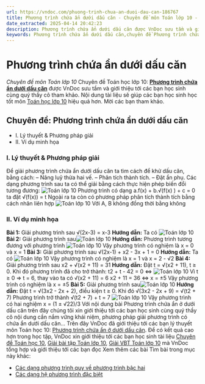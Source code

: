 ```yaml
---
url: https://vndoc.com/phuong-trinh-chua-an-duoi-dau-can-186767
title: Phương trình chứa ẩn dưới dấu căn - Chuyên đề môn Toán lớp 10 - VnDoc.com
date_extracted: 2025-04-14 20:42:23
description: Phương trình chứa ẩn dưới dấu căn được VnDoc sưu tầm và giới thiệu các bài chuyên đề môn Toán học lớp 10 tới các bạn học sinh và quý thầy cô tham khảo
keywords: Phương trình chứa ẩn dưới dấu căn,chuyên đề Phương trình chứa ẩn dưới dấu căn,giải toán 10,giải bài tập toán học 10,để học tốt môn toán lớp 10,chuyên đề toán lớp 10,chuyên đề toán học 10,trắc nghiệm Phương trình chứa ẩn dưới dấu căn
---
```


# Phương trình chứa ẩn dưới dấu căn
 _Chuyên đề môn Toán lớp 10_
Chuyên đề Toán học lớp 10: **[Phương trình chứa ẩn dưới dấu căn](<https://vndoc.com/phuong-trinh-chua-an-duoi-dau-can-186767>)** được VnDoc sưu tầm và giới thiệu tới các bạn học sinh cùng quý thầy cô tham khảo. Nội dung tài liệu sẽ giúp các bạn học sinh học tốt môn [Toán học lớp 10](<https://vndoc.com/toan-lop10>) hiệu quả hơn. Mời các bạn tham khảo.
## Chuyên đề: Phương trình chứa ẩn dưới dấu căn
  * I. Lý thuyết & Phương pháp giải
  * II. Ví dụ minh họa

### I. Lý thuyết & Phương pháp giải
Để giải phương trình chứa ẩn dưới dấu căn ta tìm cách để khử dấu căn, bằng cách:
– Nâng luỹ thừa hai vế.
– Phân tích thành tích.
– Đặt ẩn phụ.
Các dạng phương trình sau ta có thể giải bằng cách thực hiện phép biến đổi tương đương:
![Toán lớp 10 ](https://i.vdoc.vn/data/image/2019/10/25/phuong-trinh-chua-an-duoi-dau-can-1.png)
Phương trình có dạng a.f\(x\) + b.√\(f\(x\) \) + c = 0 ta đặt √\(f\(x\)\) = t
Ngoài ra ta còn có phương pháp phân tích thành tích bằng cách nhân liên hợp
![Toán lớp 10 ](https://i.vdoc.vn/data/image/2019/10/25/phuong-trinh-chua-an-duoi-dau-can-2.png)
Với A, B không đồng thời bằng không
### II. Ví dụ minh họa
**Bài 1:** Giải phương trình sau √\(2x-3\) = x-3
**Hướng dẫn:**
Ta có
![Toán lớp 10 ](https://i.vdoc.vn/data/image/2019/10/25/phuong-trinh-chua-an-duoi-dau-can-3.png)
**Bài 2:** Giải phương trình sau![Toán lớp 10 ](https://i.vdoc.vn/data/image/2019/10/25/phuong-trinh-chua-an-duoi-dau-can-4.png)
**Hướng dẫn:**
Phương trình tương đương với phương trình
![Toán lớp 10 ](https://i.vdoc.vn/data/image/2019/10/25/phuong-trinh-chua-an-duoi-dau-can-5.png)
Vậy phương trình có nghiệm là x = 0 và x = 1
**Bài 3:** Giải phương trình sau √\(2x-1\) + x2 \- 3x + 1 = 0
**Hướng dẫn:**
Ta có
![Toán lớp 10 ](https://i.vdoc.vn/data/image/2019/10/25/phuong-trinh-chua-an-duoi-dau-can-6.png)
Vậy phương trình có nghiệm là x = 1 và x = 2 - √2
**Bài 4:** Giải phương trình sau x2 \+ √\(x2 \+ 11\) = 31
**Hướng dẫn:**
Đặt t = √\(x2 \+ 11\), t ≥ 0. Khi đó phương trình đã cho trở thành:
t2 \+ t - 42 = 0 ⇔ ![Toán lớp 10 ](https://i.vdoc.vn/data/image/2019/10/25/phuong-trinh-chua-an-duoi-dau-can-7.png)
Vì t ≥ 0 ⇒ t = 6, thay vào ta có √\(x2 \+ 11\) = 6
x2 \+ 11 = 36 ⇔ x = ±5
Vậy phương trình có nghiệm là x = ±5
**Bài 5:** Giải phương trình sau![Toán lớp 10 ](https://i.vdoc.vn/data/image/2019/10/25/phuong-trinh-chua-an-duoi-dau-can-8.png)
**Hướng dẫn:**
Đặt t = √\(3x2 \- 2x + 2\), điều kiện t ≥ 0. Khi đó √\(3x2 \- 2x + 9\) = √\(t2 \+ 7\)
Phương trình trở thành √\(t2 \+ 7\) + t = 7
![Toán lớp 10 ](https://i.vdoc.vn/data/image/2019/10/25/phuong-trinh-chua-an-duoi-dau-can-9.png)
Vậy phương trình có hai nghiệm x = \(1 ± √22\)/3
Với nội dung bài Phương trình chứa ẩn ở dưới dấu căn trên đây chúng tôi xin giới thiệu tới các bạn học sinh cùng quý thầy cô nội dung cần nắm vững khái niệm, phương pháp giải phương trình có chứa ẩn dưới dấu căn...
Trên đây VnDoc đã giới thiệu tới các bạn lý thuyết môn Toán học 10: [Phương trình chứa ẩn ở dưới dấu căn](<https://vndoc.com/phuong-trinh-chua-an-duoi-dau-can-186767>). Để có kết quả cao hơn trong học tập, VnDoc xin giới thiệu tới các bạn học sinh tài liệu [Chuyên đề Toán học 10](<https://vndoc.com/chuyen-de-toan10>), [Giải bài tập Toán lớp 10](<https://vndoc.com/giai-toan-lop10>), [Giải VBT Toán lớp 10](<https://vndoc.com/giai-vo-bt-toan10>) mà VnDoc tổng hợp và giới thiệu tới các bạn đọc
Xem thêm các bài Tìm bài trong mục này khác:
  * [Các dạng phương trình quy về phương trình bậc hai](</cac-dang-phuong-trinh-quy-ve-phuong-trinh-bac-hai-186768>)
  * [Các dạng hệ phương trình đặc biệt](</cac-dang-he-phuong-trinh-dac-biet-186769>)


